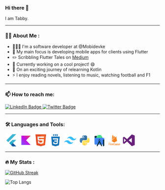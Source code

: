 ### Hi there 👋 
I am Tabby.

---

### :woman_technologist: About Me :
- 👩🏽‍💻 I'm a software developer at @Mobidevke
- 💙 My main focus is developing mobile apps for clients using Flutter
- ✏️ Scribbling Flutter Tales on <a href ="https://medium.com/@GeekoutwithTabby">Medium</a>
- 🔭 Currently working on a cool project! 😄
- 🌱 On an exciting journey of relearning Kotlin
- ⚡ I enjoy reading novels, listening to music, watching football and F1
  
---

### 📫 How to reach me:

<div id="badges">
  <a href="https://www.linkedin.com/in/tabitha-mutinda/">
    <img src="https://img.shields.io/badge/LinkedIn-blue?style=for-the-badge&logo=linkedin&logoColor=white" alt="LinkedIn Badge"/>
  </a>
  <a href="https://twitter.com/TabithaMutinda4">
    <img src="https://img.shields.io/badge/Twitter-blue?style=for-the-badge&logo=twitter&logoColor=white" alt="Twitter Badge"/>
  </a>
</div>

---

### :hammer_and_wrench: Languages and Tools:
  <img src="https://github.com/devicons/devicon/blob/master/icons/flutter/flutter-original.svg" title="Flutter" alt="Flutter" width="40" height="40"/>&nbsp;
  <img src="https://github.com/devicons/devicon/blob/master/icons/kotlin/kotlin-original.svg" title="Kotlin" alt="Kotlin" width="40" height="40"/>&nbsp;
    <img src="https://github.com/devicons/devicon/blob/master/icons/html5/html5-original.svg" title="HTML5" alt="HTML5" width="40" height="40"/>&nbsp;
      <img src="https://github.com/devicons/devicon/blob/master/icons/css3/css3-plain-wordmark.svg" title="CSS3" alt="CSS3" width="40" height="40"/>&nbsp;
        <img src="https://github.com/devicons/devicon/blob/master/icons/tailwindcss/tailwindcss-plain.svg" title="Tailwind CSS" alt="Tailwind CSS" width="40" height="40"/>&nbsp;
        <img src="https://github.com/devicons/devicon/blob/master/icons/python/python-original.svg" title="Python" alt="Python" width="40" height="40"/>&nbsp;
        <img src="https://github.com/devicons/devicon/blob/master/icons/androidstudio/androidstudio-original.svg" title="Android Studio" alt="Android Studio" width="40" height="40"/>&nbsp;
        <img src="https://github.com/devicons/devicon/blob/master/icons/firebase/firebase-plain-wordmark.svg" title="Firebase" alt="Firebase" width="40" height="40"/>&nbsp;
        <img src="https://github.com/devicons/devicon/blob/master/icons/visualstudio/visualstudio-plain.svg" title="Visual Studio" alt="Visual Studio" width="40" height="40"/>&nbsp;

---

### :fire: My Stats :
[![GitHub Streak](https://github-readme-streak-stats.herokuapp.com/?user=Tabithamutinda&theme=dark&background=000000)](https://git.io/streak-stats)

![Top Langs](https://github-readme-stats.vercel.app/api/top-langs/?username=Tabithamutinda&layout=compact&theme=dark&background=000000)



        





